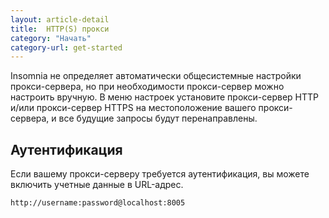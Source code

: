 ```yaml
---
layout: article-detail
title:  HTTP(S) прокси
category: "Начать"
category-url: get-started
---
```


Insomnia не определяет автоматически общесистемные настройки прокси-сервера, но при необходимости прокси-сервер можно настроить вручную. В меню настроек установите прокси-сервер HTTP и/или прокси-сервер HTTPS на местоположение вашего прокси-сервера, и все будущие запросы будут перенаправлены.

## Аутентификация

Если вашему прокси-серверу требуется аутентификация, вы можете включить учетные данные в URL-адрес.

`http://username:password@localhost:8005`
